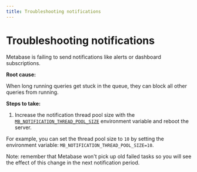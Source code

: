 ```yaml
---
title: Troubleshooting notifications
---
```


# Troubleshooting notifications

Metabase is failing to send notifications like alerts or dashboard subscriptions.

**Root cause:**

When long running queries get stuck in the queue, they can block all other queries from running.

**Steps to take:**

1. Increase the notification thread pool size with the [`MB_NOTIFICATION_THREAD_POOL_SIZE`](../configuring-metabase/environment-variables.md#mb_notification_thread_pool_size) environment variable and reboot the server.

For example, you can set the thread pool size to `10` by setting the environment variable:
`MB_NOTIFICATION_THREAD_POOL_SIZE=10`.

Note: remember that Metabase won't pick up old failed tasks so you will see the effect of this change in the next notification period.

